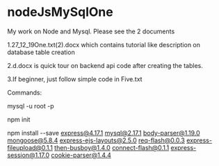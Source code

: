 # nodeJsMySqlOne
My work on Node and Mysql.
Please see the 2 documents 


1.27_12_19One.txt(2).docx which contains tutorial like description on database table creation



2.d.docx is quick tour on backend api code after creating the tables.

3.If beginner, just follow simple code in Five.txt


Commands:

mysql -u root -p

npm init

npm install --save express@4.17.1 mysql@2.17.1 body-parser@1.19.0 mongoose@5.8.4 express-ejs-layouts@2.5.0 req-flash@0.0.3 express-fileupload@0.1.1 then-busboy@1.4.0 connect-flash@0.1.1 express-session@1.17.0 cookie-parser@1.4.4

